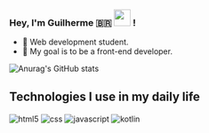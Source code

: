### Hey, I'm Guilherme 🇧🇷 <a href="https://github.com/codeisGui"><img src="https://media.giphy.com/media/hvRJCLFzcasrR4ia7z/giphy.gif" width="30"></a> !

 - 🔭 Web development student.
 - 🌱 My goal is to be a front-end developer.

![Anurag's GitHub stats](https://github-readme-stats.vercel.app/api?username=CodeisGui&theme=yeblu&show_icons=true) 


## Technologies I use in my daily life
<div style="display: inline_block">
  <img align="center" alt="html5" src="https://img.shields.io/badge/HTML5-E34F26?style=for-the-badge&logo=html5&logoColor=white" />
  <img align="center" alt="css" src="https://img.shields.io/badge/CSS3-1572B6?style=for-the-badge&logo=css3&logoColor=white" />
  <img align="center" alt="javascript" src="https://img.shields.io/badge/JavaScript-323330?style=for-the-badge&logo=javascript&logoColor=F7DF1E" />
<img align="center" alt="kotlin" src="https://img.shields.io/badge/Kotlin-0095D5?&style=for-the-badge&logo=kotlin&logoColor=white" />
